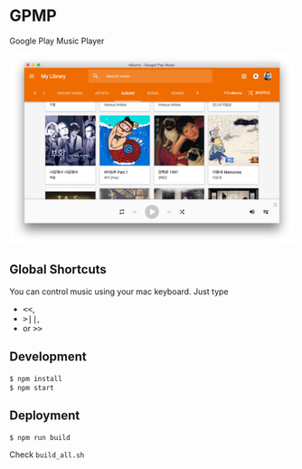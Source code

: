 # GPMP
Google Play Music Player

![screenshot](resources/screenshot.png)


## Global Shortcuts
You can control music using your mac keyboard.
Just type

- <kbd>&lt;&lt;</kbd>,
- <kbd>>||</kbd>,
- or <kbd>&gt;&gt;</kbd>


## Development
```
$ npm install
$ npm start
```


## Deployment
```
$ npm run build
```

Check `build_all.sh`
